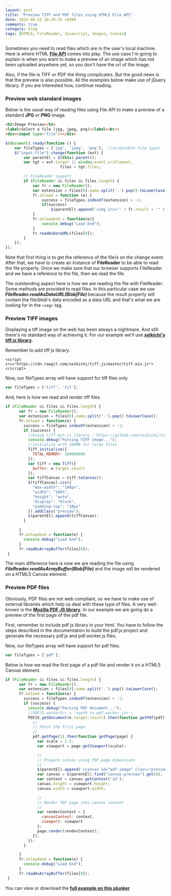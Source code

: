```yaml
---
layout: post
title: "Preview TIFF and PDF files using HTML5 File API"
date: 2015-08-22 20:29:32 +0200
comments: true
category: blog
tags: [HTML5, FileReader, Javascript, Images, Canvas]
---
```


Sometimes you need to read files which are in the user's local machine. Here is where HTML [**File API**](http://www.w3.org/TR/FileAPI/) comes into play. The use case I'm going to explain is when you want to make a preview of an image which has not been uploaded anywhere yet, so you don't have the url of the image.
<!-- more -->
Also, if the file is TIFF or PDF the thing complicates. But the good news is that the preview is also possible. All the examples below make use of jQuery library. If you are interested how, continue reading.

### Preview web standard images
Below is the usual way of reading files using File API to make a preview of a standard **JPG** or **PNG** image.

``` html
<h2>Image Preview</h2>
<label>Select a file (jpg, jpeg, png)</label><br/>
<div><input type="file"/></div>
```

``` js
$(document).ready(function () {
	var fileTypes = ['jpg', 'jpeg', 'png'];  //acceptable file types
	$("input:file").change(function (evt) {
	    var parentEl = $(this).parent();
	    var tgt = evt.target || window.event.srcElement,
	                    files = tgt.files;

	    // FileReader support
	    if (FileReader && files && files.length) {
	        var fr = new FileReader();
	        var extension = files[0].name.split('.').pop().toLowerCase(); 
	        fr.onload = function (e) {
	        	success = fileTypes.indexOf(extension) > -1;
	        	if(success)
		        	$(parentEl).append('<img src="' + fr.result + '" class="preview"/>');
	        }
	        fr.onloadend = function(e){
	            console.debug("Load End");
	        }
	        fr.readAsDataURL(files[0]);
	    }   
	});
});
```

Note that first thing is to get the reference of the file/s on the change event. After that, we have to create an instance of **FileReader** to be able to read the file properly. Once we make sure that our browser supports FileReader and we have a reference to the file, then we read the file.

The outstanding aspect here is how we are reading the file with FileReader. Some methods are provided to read files. In this particular case we use ***FileReader.readAsDataURL(Blob|File)*** because the result property will contain the file/blob's data encoded as a data URL and that's what we are looking for in the `<img>` tag.


### Preview TIFF images
Displaying a tiff image on the web has been always a nightmare. And still there's no standard way of achieving it. For our example we'll use  [**seikichi's tiff.js library**](https://github.com/seikichi/tiff.js/tree/master).

Remember to add tiff js library.

`<script src="https://cdn.rawgit.com/seikichi/tiff.js/master/tiff.min.js"></script>`

Now, our fileTypes array will have support for tiff files only.

``` js
var fileTypes = ['tiff', 'tif'];
```

And, here is how we read and render tiff files.

``` js
if (FileReader && files && files.length) {
      var fr = new FileReader();
      var extension = files[0].name.split('.').pop().toLowerCase();
      fr.onload = function(e) {
        success = fileTypes.indexOf(extension) > -1;
        if (success) {
          //Using tiff.min.js library - https://github.com/seikichi/tiff.js/tree/master
          console.debug("Parsing TIFF image...");
          //initialize with 100MB for large files
          Tiff.initialize({
            TOTAL_MEMORY: 100000000
          });
          var tiff = new Tiff({
            buffer: e.target.result
          });
          var tiffCanvas = tiff.toCanvas();
          $(tiffCanvas).css({
            "max-width": "100px",
            "width": "100%",
            "height": "auto",
            "display": "block",
            "padding-top": "10px"
          }).addClass("preview");
          $(parentEl).append(tiffCanvas);
        }

      }
      fr.onloadend = function(e) {
        console.debug("Load End");
      }
      fr.readAsArrayBuffer(files[0]);
 }
```

The main difference here is now we are reading the file using ***FileReader.readAsArrayBuffer(Blob|File)*** and the image will be rendered on a HTML5 Canvas element.

### Preview PDF files
Obviously, PDF files are not web compliant, so we have to make use of external libraries which help us deal with these type of files. A very well-known is the [**Mozilla PDF JS library**](https://mozilla.github.io/pdf.js/). In our example we are going do a preview of the first page of the pdf file.

First, remember to include pdf js library in your html. You have to follow the steps described in the documentation to build the pdf.js project and generate the necessary pdf.js and pdf.worker.js files.

Now, our fileTypes array will have support for pdf files.

``` js
var fileTypes = ['pdf'];
```

Below is how we read the first page of a pdf file and render it on a HTML5 Canvas element.

``` js
if (FileReader && files && files.length) {
      var fr = new FileReader();
      var extension = files[0].name.split('.').pop().toLowerCase();
      fr.onload = function(e) {
        success = fileTypes.indexOf(extension) > -1;
        if (success) {
          console.debug("Parsing PDF document...");
          //PDFJS.workerSrc = '<path_to_pdf.worker.js>';
          PDFJS.getDocument(e.target.result).then(function getPdf(pdf) {
            //
            // Fetch the first page
            //
            pdf.getPage(1).then(function getPage(page) {
              var scale = 1.5;
              var viewport = page.getViewport(scale);

              //
              // Prepare canvas using PDF page dimensions
              //
              $(parentEl).append('<canvas id="pdf-image" class="preview"/>');
              var canvas = $(parentEl).find("canvas.preview").get(0);
              var context = canvas.getContext('2d');
              canvas.height = viewport.height;
              canvas.width = viewport.width;

              //
              // Render PDF page into canvas context
              //
              var renderContext = {
                canvasContext: context,
                viewport: viewport
              };
              page.render(renderContext);
            });
          });
        }

      }
      fr.onloadend = function(e) {
        console.debug("Load End");
      }
      fr.readAsArrayBuffer(files[0]);
 }
```

You can view or download the [**full example on this plunker**](http://plnkr.co/edit/o7j0segKRpjJHwhh8WGO?p=preview)
